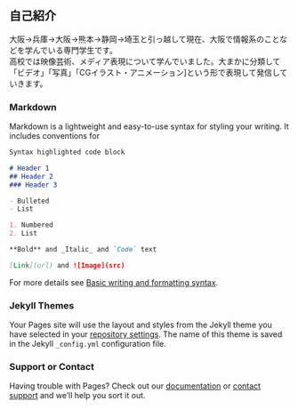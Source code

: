 ## 自己紹介

大阪→兵庫→大阪→熊本→静岡→埼玉と引っ越して現在、大阪で情報系のことなどを学んでいる専門学生です。  
高校では映像芸術、メディア表現について学んでいました。大まかに分類して「ビデオ」「写真」「CGイラスト・アニメーション]という形で表現して発信していきます。
### Markdown

Markdown is a lightweight and easy-to-use syntax for styling your writing. It includes conventions for

```markdown
Syntax highlighted code block

# Header 1
## Header 2
### Header 3

- Bulleted
- List

1. Numbered
2. List

**Bold** and _Italic_ and `Code` text

[Link](url) and ![Image](src)
```

For more details see [Basic writing and formatting syntax](https://docs.github.com/en/github/writing-on-github/getting-started-with-writing-and-formatting-on-github/basic-writing-and-formatting-syntax).

### Jekyll Themes

Your Pages site will use the layout and styles from the Jekyll theme you have selected in your [repository settings](https://github.com/moritouchika/20220422/settings/pages). The name of this theme is saved in the Jekyll `_config.yml` configuration file.

### Support or Contact

Having trouble with Pages? Check out our [documentation](https://docs.github.com/categories/github-pages-basics/) or [contact support](https://support.github.com/contact) and we’ll help you sort it out.
